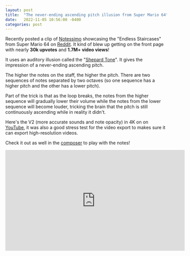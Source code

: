 ```yaml
---
layout: post
title:  "The never-ending ascending pitch illusion from Super Mario 64"
date:   2022-11-05 10:56:00 -0400
categories: post
---
```


Recently posted a clip of [Notessimo](https://notessimo.net) showcasing the "Endless Staircases" from Super Mario 64 on [Reddit](https://www.reddit.com/r/blackmagicfuckery/comments/ymvzhg/the_neverending_ascending_pitch_illusion_from/).
It kind of blew up getting on the front page with nearly **30k upvotes** and **1.7M+ video views**!

It uses an auditory illusion called the "[Shepard Tone](https://en.wikipedia.org/wiki/Shepard_tone)". It gives the impression of a never-ending ascending pitch.

The higher the notes on the staff, the higher the pitch. There are two sequences of notes separated by two octaves (so one sequence has a higher pitch and the other has a lower pitch).

Part of the trick is that as the loop breaks, the notes from the higher sequence will gradually lower their volume while the notes from the lower sequence will become louder, tricking the brain that the pitch is still continuously ascending while in reality it didn't.

Here's the V2 (more accurate sounds and note opacity) in 4K on on [YouTube](https://www.youtube.com/watch?v=MhAEmx_bXnk), it was also a good stress test for the video export to makes sure it can export high-resolution videos.

Check it out as well in the [composer](https://notessimo.net/s/g5sLOIGxBD) to play with the notes!

<center class="video-wrapper"><iframe width="560" height="315" src="https://www.youtube.com/embed/MhAEmx_bXnk" title="YouTube video player" frameborder="0" allow="accelerometer; autoplay; clipboard-write; encrypted-media; gyroscope; picture-in-picture" allowfullscreen></iframe></center>